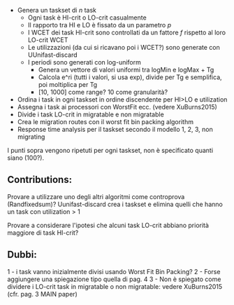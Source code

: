 * Genera un taskset di *n* task
  * Ogni task è HI-crit o LO-crit casualmente
  * Il rapporto tra HI e LO è fissato da un parametro *p*
  * I WCET dei task HI-crit sono controllati da un fattore *f* rispetto al loro LO-crit WCET
  * Le utilizzazioni (da cui si ricavano poi i WCET?) sono generate con UUnifast-discard
  * I periodi sono generati con log-uniform
    * Genera un vettore di valori uniformi tra logMin e logMax + Tg
    * Calcola e^ri (tutti i valori, si usa exp), divide per Tg e semplifica, poi moltiplica per Tg
    * [10, 1000] come range? 10 come granularità?
* Ordina i task in ogni taskset in ordine discendente per HI>LO e utilization
* Assegna i task ai processori con WorstFit ecc. (vedere XuBurns2015)
* Divide i task LO-crit in migratable e non migratable
* Crea le migration routes con il worst fit bin packing algorithm
* Response time analysis per il taskset secondo il modello 1, 2, 3, non migrating

I punti sopra vengono ripetuti per ogni taskset, non è specificato quanti siano (100?).

## Contributions:
Provare a utilizzare uno degli altri algoritmi come controprova (Randfixedsum)?
Uunifast-discard crea i taskset e elimina quelli che hanno un task con utilization > 1

Provare a considerare l'ipotesi che alcuni task LO-crit abbiano priorità maggiore di task HI-crit?

## Dubbi: 
1 - i task vanno inizialmente divisi usando Worst Fit Bin Packing?
2 - Forse aggiungere una spiegazione tipo quella di pag. 4
3 - Non è spiegato come dividere i LO-crit task in migratable o non migratable: vedere XuBurns2015 (cfr. pag. 3 MAIN paper)

